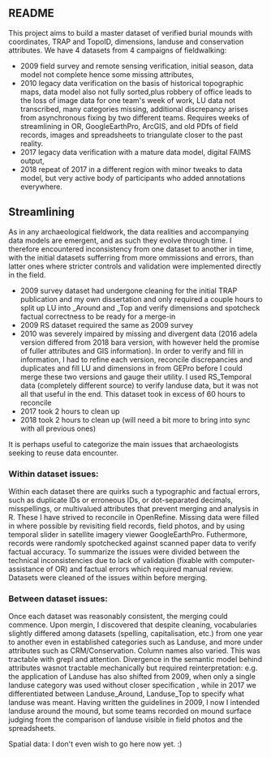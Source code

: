 ## README

This project aims to build a master dataset of verified burial mounds with coordinates, TRAP and TopoID, dimensions, landuse and conservation attributes. We have 4 datasets from 4 campaigns of fieldwalking:

- 2009 field survey and remote sensing verification, initial season, data model not complete hence some missing attributes, 
- 2010 legacy data verification on the basis of historical topographic maps, data model also not fully sorted,plus robbery of office leads to the loss of image data for one team's week of work, LU data not transcribed, many categories missing, additional discrepancy arises from asynchronous fixing by two different teams. Requires weeks of streamlining in OR, GoogleEarthPro, ArcGIS, and old PDfs of field records, images and spreadsheets to triangulate closer to the past reality.
- 2017 legacy data verification with a mature data model, digital FAIMS output, 
- 2018 repeat of 2017 in a different region with minor tweaks to data model, but very active body of participants who added annotations everywhere.

## Streamlining

As in any archaeological fieldwork, the data realities and accompanying data models are emergent, and as such they evolve through time. I therefore encountered inconsistency from one dataset to another in time, with the initial datasets sufferring from more ommissions and errors, than latter ones where stricter controls and validation were implemented directly in the field. 

- 2009 survey dataset had undergone cleaning for the initial TRAP publication and my own dissertation and only required a couple hours to split up LU into _Around and _Top and verify dimensions and spotcheck factual correctness to be ready for a merge-in
- 2009 RS dataset required the same as 2009 survey
- 2010 was severely impaired by missing and divergent data (2016 adela version differed from 2018 bara version, with however held the promise of fuller attributes and GIS information). In order to verify and fill in information, I had to refine each version, reconcile discrepancies and duplicates and fill LU and dimensions in from GEPro before I could merge these two versions and gauge their utility. I used RS_Temporal data (completely different source) to verify landuse data, but it was not all that useful in the end. This dataset took in excess of 60 hours to reconcile
- 2017 took 2 hours to clean up
- 2018 took 2 hours to clean up (will need a bit more to bring into sync with all previous ones)

It is perhaps useful to categorize the main issues that archaeologists seeking to reuse data encounter. 

### Within dataset issues:
Within each dataset there are quirks such a typographic and factual errors, such as duplicate IDs or erroneous IDs, or dot-separated decimals, misspellings, or multivalued attributes that prevent merging and analysis in R. These I have strived to reconcile in OpenRefine. Missing data were filled in where possible by revisiting field records, field photos, and by using temporal slider in satellite imagery viewer GoogleEarthPro. Futhermore, records were randomly spotchecked against scanned paper data to verify factual accuracy. To summarize the issues were divided between the technical inconsistencies due to lack of validation (fixable with computer-assistance of OR) and factual errors which required manual review.
Datasets were cleaned of the issues within before merging.

### Between dataset issues:
Once each dataset was reasonably consistent, the merging could commence. Upon mergin, I discovered that despite cleaning, vocabularies slightly differed among datasets (spelling, capitalisation, etc.) from one year to another even in established categories such as Landuse, and more under attributes such as CRM/Conservation. Column names also varied. This was tractable with grepl and attention. 
Divergence in the semantic model behind attributes wasnot tractable mechanically but required reinterpretation: e.g. the application of Landuse has also shifted from 2009, when only a single landuse category was used without closer specification , while in 2017 we differentiated between Landuse_Around, Landuse_Top to specify what landuse was meant.  Having written the guidelines in 2009, I now I intended landuse around the mound, but some teams recorded on mound surface judging from the comparison of landuse visible in field photos and the spreadsheets.

Spatial data: 
I don't even wish to go here now yet. :)

